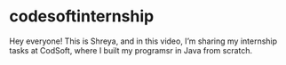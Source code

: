 # codesoftinternship
Hey everyone! This is Shreya, and in this video, I’m sharing my internship tasks at CodSoft, where I built my programsr in Java from scratch.
